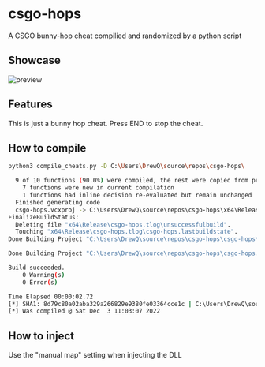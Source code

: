 # csgo-hops
A CSGO bunny-hop cheat compilied and randomized by a python script
<br>
## Showcase
![preview](preview.gif)

## Features
This is just a bunny hop cheat. Press END to stop the cheat.

## How to compile
``` bash
python3 compile_cheats.py -D C:\Users\DrewQ\source\repos\csgo-hops\

  9 of 10 functions (90.0%) were compiled, the rest were copied from previous compilation.
    7 functions were new in current compilation
    1 functions had inline decision re-evaluated but remain unchanged
  Finished generating code
  csgo-hops.vcxproj -> C:\Users\DrewQ\source\repos\csgo-hops\x64\Release\csgo-hops.dll
FinalizeBuildStatus:
  Deleting file "x64\Release\csgo-hops.tlog\unsuccessfulbuild".
  Touching "x64\Release\csgo-hops.tlog\csgo-hops.lastbuildstate".
Done Building Project "C:\Users\DrewQ\source\repos\csgo-hops\csgo-hops\csgo-hops.vcxproj" (default targets).

Done Building Project "C:\Users\DrewQ\source\repos\csgo-hops\csgo-hops.sln" (default targets).

Build succeeded.
    0 Warning(s)
    0 Error(s)

Time Elapsed 00:00:02.72
[*] SHA1: 8d79c80a02aba329a266829e9380fe03364cce1c | C:\Users\DrewQ\source\repos\csgo-hops\\x64\Release\csgo-hops.dll
[*] Was compiled @ Sat Dec  3 11:03:07 2022
```

## How to inject
Use the "manual map" setting when injecting the DLL 
